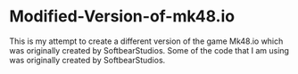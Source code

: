 # Modified-Version-of-mk48.io
This is my attempt to create a different version of the game Mk48.io which was originally created by SoftbearStudios. 
Some of the code that I am using was originally created by SoftbearStudios. 
